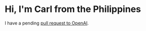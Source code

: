 # Hi, I'm Carl from the Philippines

I have a pending [pull request to OpenAI](https://github.com/openai/openai-cookbook/pull/1271#pullrequestreview-2251214927).
